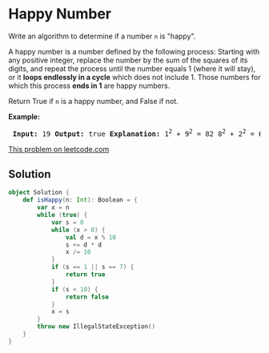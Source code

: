 # Happy Number

<p>Write an algorithm to determine if a number <code>n</code> is &quot;happy&quot;.</p> <p>A happy number is a number defined by the following process: Starting with any positive integer, replace the number by the sum of the squares of its digits, and repeat the process until the number equals 1 (where it will stay), or it <strong>loops endlessly in a cycle</strong> which does not include 1. Those numbers for which this process <strong>ends in 1</strong> are happy numbers.</p> <p>Return True if <code>n</code> is a happy number, and False if not.</p> <p><strong>Example:&nbsp;</strong></p> <pre> <strong>Input:</strong> 19 <strong>Output:</strong> true <strong>Explanation: </strong>1<sup>2</sup> + 9<sup>2</sup> = 82 8<sup>2</sup> + 2<sup>2</sup> = 68 6<sup>2</sup> + 8<sup>2</sup> = 100 1<sup>2</sup> + 0<sup>2</sup> + 0<sup>2</sup> = 1 </pre>

[This problem on leetcode.com](https://leetcode.com/problems/happy-number/)

## Solution

```scala
object Solution {
    def isHappy(n: Int): Boolean = {
        var x = n
        while (true) {
            var s = 0
            while (x > 0) {
                val d = x % 10
                s += d * d
                x /= 10
            }
            if (s == 1 || s == 7) {
                return true
            }
            if (s < 10) {
                return false
            }
            x = s
        }
        throw new IllegalStateException()
    }
}
```
